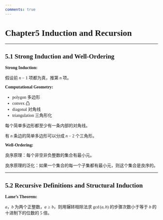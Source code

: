 ```yaml
---
comments: true
---
```


<span style="font-family: 'Times New Roman';">

# Chapter5 Induction and Recursion

***

## 5.1 Strong Induction and Well-Ordering

**Strong Induction:**

假设前 $n-1$ 项都为真，推第 $n$ 项。 

**Computational Geometry:**

* polygon 多边形
* convex 凸
* diagonal 对角线
* triangulation 三角形化

每个简单多边形都至少有一条内部的对角线。  

有 $n$ 条边的简单多边形可以分成 $n-2$ 个三角形。

**Well-Ordering:**

良序原理：每个非空非负整数的集合有最小元。  

良序原理的泛化：如果一个集合的每一个子集都有最小元，则这个集合是良序的。  

***

## 5.2 Recursive Definitions and Structural Induction

**Lame’s Theorem:**

$a$，$b$ 为两个正整数，$a\geqslant b$，则用辗转相除法求 $\gcd(a,b)$ 的步骤次数小于等于 $b$ 的十进制下的位数的 $5$ 倍。